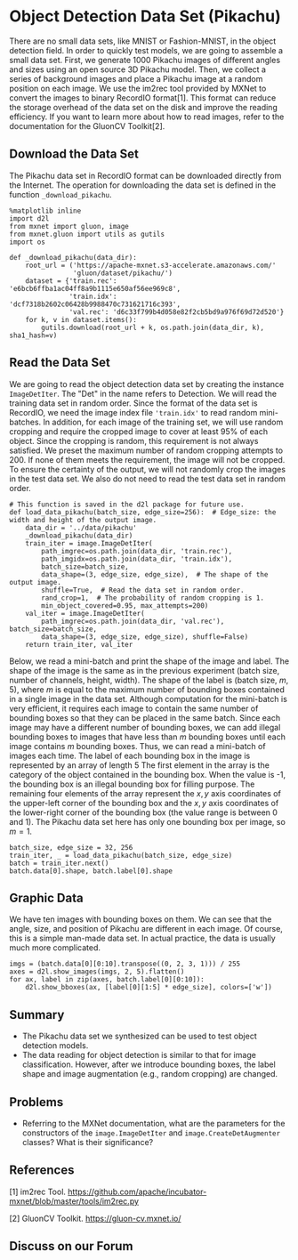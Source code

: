 # Object Detection Data Set (Pikachu)

There are no small data sets, like MNIST or Fashion-MNIST, in the object detection field. In order to quickly test models, we are going to assemble a small data set. First, we generate 1000 Pikachu images of different angles and sizes using an open source 3D Pikachu model. Then, we collect a series of background images and place a Pikachu image at a random position on each image. We use the im2rec tool provided by MXNet to convert the images to binary RecordIO format[1]. This format can reduce the storage overhead of the data set on the disk and improve the reading efficiency. If you want to learn more about how to read images, refer to the documentation for the GluonCV Toolkit[2].


## Download the Data Set

The Pikachu data set in RecordIO format can be downloaded directly from the Internet. The operation for downloading the data set is defined in the function `_download_pikachu`.

```{.python .input  n=1}
%matplotlib inline
import d2l
from mxnet import gluon, image
from mxnet.gluon import utils as gutils
import os

def _download_pikachu(data_dir):
    root_url = ('https://apache-mxnet.s3-accelerate.amazonaws.com/'
                'gluon/dataset/pikachu/')
    dataset = {'train.rec': 'e6bcb6ffba1ac04ff8a9b1115e650af56ee969c8',
               'train.idx': 'dcf7318b2602c06428b9988470c731621716c393',
               'val.rec': 'd6c33f799b4d058e82f2cb5bd9a976f69d72d520'}
    for k, v in dataset.items():
        gutils.download(root_url + k, os.path.join(data_dir, k), sha1_hash=v)
```

## Read the Data Set

We are going to read the object detection data set by creating the instance `ImageDetIter`. The "Det" in the name refers to Detection. We will read the training data set in random order. Since the format of the data set is RecordIO, we need the image index file `'train.idx'` to read random mini-batches. In addition, for each image of the training set, we will use random cropping and require the cropped image to cover at least 95% of each object. Since the cropping is random, this requirement is not always satisfied. We preset the maximum number of random cropping attempts to 200. If none of them meets the requirement, the image will not be cropped. To ensure the certainty of the output, we will not randomly crop the images in the test data set. We also do not need to read the test data set in random order.

```{.python .input  n=2}
# This function is saved in the d2l package for future use.
def load_data_pikachu(batch_size, edge_size=256):  # Edge_size: the width and height of the output image.
    data_dir = '../data/pikachu'
    _download_pikachu(data_dir)
    train_iter = image.ImageDetIter(
        path_imgrec=os.path.join(data_dir, 'train.rec'),
        path_imgidx=os.path.join(data_dir, 'train.idx'),
        batch_size=batch_size,
        data_shape=(3, edge_size, edge_size),  # The shape of the output image.
        shuffle=True,  # Read the data set in random order.
        rand_crop=1,  # The probability of random cropping is 1.
        min_object_covered=0.95, max_attempts=200)
    val_iter = image.ImageDetIter(
        path_imgrec=os.path.join(data_dir, 'val.rec'), batch_size=batch_size,
        data_shape=(3, edge_size, edge_size), shuffle=False)
    return train_iter, val_iter
```

Below, we read a mini-batch and print the shape of the image and label. The shape of the image is the same as in the previous experiment (batch size, number of channels, height, width). The shape of the label is (batch size, $m$, 5), where $m$ is equal to the maximum number of bounding boxes contained in a single image in the data set. Although computation for the mini-batch is very efficient, it requires each image to contain the same number of bounding boxes so that they can be placed in the same batch. Since each image may have a different number of bounding boxes, we can add illegal bounding boxes to images that have less than $m$ bounding boxes until each image contains $m$ bounding boxes. Thus, we can read a mini-batch of images each time. The label of each bounding box in the image is represented by an array of length 5 The first element in the array is the category of the object contained in the bounding box. When the value is -1, the bounding box is an illegal bounding box for filling purpose. The remaining four elements of the array represent the $x, y$ axis coordinates of the upper-left corner of the bounding box and the $x, y$ axis coordinates of the lower-right corner of the bounding box (the value range is between 0 and 1). The Pikachu data set here has only one bounding box per image, so $m=1$.

```{.python .input  n=3}
batch_size, edge_size = 32, 256
train_iter, _ = load_data_pikachu(batch_size, edge_size)
batch = train_iter.next()
batch.data[0].shape, batch.label[0].shape
```

## Graphic Data

We have ten images with bounding boxes on them. We can see that the angle, size, and position of Pikachu are different in each image. Of course, this is a simple man-made data set. In actual practice, the data is usually much more complicated.

```{.python .input  n=4}
imgs = (batch.data[0][0:10].transpose((0, 2, 3, 1))) / 255
axes = d2l.show_images(imgs, 2, 5).flatten()
for ax, label in zip(axes, batch.label[0][0:10]):
    d2l.show_bboxes(ax, [label[0][1:5] * edge_size], colors=['w'])
```

## Summary

* The Pikachu data set we synthesized can be used to test object detection models.
* The data reading for object detection is similar to that for image classification. However, after we introduce bounding boxes, the label shape and image augmentation (e.g., random cropping) are changed.


## Problems

* Referring to the MXNet documentation, what are the parameters for the constructors of the `image.ImageDetIter` and `image.CreateDetAugmenter` classes? What is their significance?

## References

[1] im2rec Tool. https://github.com/apache/incubator-mxnet/blob/master/tools/im2rec.py

[2] GluonCV Toolkit. https://gluon-cv.mxnet.io/

## Discuss on our Forum

<div id="discuss" topic_id="2452"></div>
